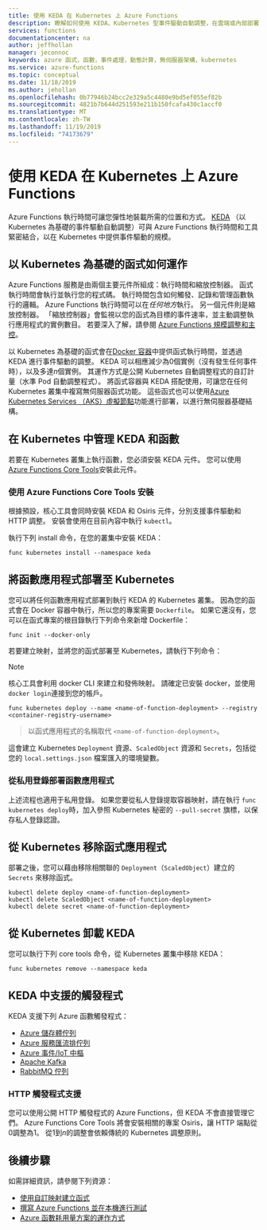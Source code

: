 ```yaml
---
title: 使用 KEDA 在 Kubernetes 上 Azure Functions
description: 瞭解如何使用 KEDA、Kubernetes 型事件驅動自動調整，在雲端或內部部署的 Kubernetes 中執行 Azure Functions。
services: functions
documentationcenter: na
author: jeffhollan
manager: jeconnoc
keywords: azure 函式，函數，事件處理，動態計算，無伺服器架構，kubernetes
ms.service: azure-functions
ms.topic: conceptual
ms.date: 11/18/2019
ms.author: jehollan
ms.openlocfilehash: 0b77946b24bcc2e329a5c4480e9bd5ef055ef82b
ms.sourcegitcommit: 4821b7b644d251593e211b150fcafa430c1accf0
ms.translationtype: MT
ms.contentlocale: zh-TW
ms.lasthandoff: 11/19/2019
ms.locfileid: "74173679"
---
```

# <a name="azure-functions-on-kubernetes-with-keda"></a>使用 KEDA 在 Kubernetes 上 Azure Functions

Azure Functions 執行時間可讓您彈性地裝載所需的位置和方式。  [KEDA](https://keda.sh) （以 Kubernetes 為基礎的事件驅動自動調整）可與 Azure Functions 執行時間和工具緊密結合，以在 Kubernetes 中提供事件驅動的規模。

## <a name="how-kubernetes-based-functions-work"></a>以 Kubernetes 為基礎的函式如何運作

Azure Functions 服務是由兩個主要元件所組成：執行時間和縮放控制器。  函式執行時間會執行並執行您的程式碼。  執行時間包含如何觸發、記錄和管理函數執行的邏輯。  Azure Functions 執行時間可以在*任何地方*執行。  另一個元件則是縮放控制器。  「縮放控制器」會監視以您的函式為目標的事件速率，並主動調整執行應用程式的實例數目。  若要深入了解，請參閱 [Azure Functions 規模調整和主控](functions-scale.md)。

以 Kubernetes 為基礎的函式會在[Docker 容器](functions-create-function-linux-custom-image.md)中提供函式執行時間，並透過 KEDA 進行事件驅動的調整。  KEDA 可以相應減少為0個實例（沒有發生任何事件時），以及多達*n*個實例。 其運作方式是公開 Kubernetes 自動調整程式的自訂計量（水準 Pod 自動調整程式）。  將函式容器與 KEDA 搭配使用，可讓您在任何 Kubernetes 叢集中複寫無伺服器函式功能。  這些函式也可以使用[Azure Kubernetes Services （AKS）虛擬節點](../aks/virtual-nodes-cli.md)功能進行部署，以進行無伺服器基礎結構。

## <a name="managing-keda-and-functions-in-kubernetes"></a>在 Kubernetes 中管理 KEDA 和函數

若要在 Kubernetes 叢集上執行函數，您必須安裝 KEDA 元件。 您可以使用[Azure Functions Core Tools](functions-run-local.md)安裝此元件。

### <a name="installing-with-the-azure-functions-core-tools"></a>使用 Azure Functions Core Tools 安裝

根據預設，核心工具會同時安裝 KEDA 和 Osiris 元件，分別支援事件驅動和 HTTP 調整。  安裝會使用在目前內容中執行 `kubectl`。

執行下列 install 命令，在您的叢集中安裝 KEDA：

```cli
func kubernetes install --namespace keda
```

## <a name="deploying-a-function-app-to-kubernetes"></a>將函數應用程式部署至 Kubernetes

您可以將任何函數應用程式部署到執行 KEDA 的 Kubernetes 叢集。  因為您的函式會在 Docker 容器中執行，所以您的專案需要 `Dockerfile`。  如果它還沒有，您可以在函式專案的根目錄執行下列命令來新增 Dockerfile：

```cli
func init --docker-only
```

若要建立映射，並將您的函式部署至 Kubernetes，請執行下列命令：

> [!NOTE]
> 核心工具會利用 docker CLI 來建立和發佈映射。 請確定已安裝 docker，並使用 `docker login`連接到您的帳戶。

```cli
func kubernetes deploy --name <name-of-function-deployment> --registry <container-registry-username>
```

> 以函式應用程式的名稱取代 `<name-of-function-deployment>`。

這會建立 Kubernetes `Deployment` 資源、`ScaledObject` 資源和 `Secrets`，包括從您的 `local.settings.json` 檔案匯入的環境變數。

### <a name="deploying-a-function-app-from-a-private-registry"></a>從私用登錄部署函數應用程式

上述流程也適用于私用登錄。  如果您要從私人登錄提取容器映射，請在執行 `func kubernetes deploy`時，加入參照 Kubernetes 秘密的 `--pull-secret` 旗標，以保存私人登錄認證。

## <a name="removing-a-function-app-from-kubernetes"></a>從 Kubernetes 移除函式應用程式

部署之後，您可以藉由移除相關聯的 `Deployment`（`ScaledObject`）建立的 `Secrets` 來移除函式。

```cli
kubectl delete deploy <name-of-function-deployment>
kubectl delete ScaledObject <name-of-function-deployment>
kubectl delete secret <name-of-function-deployment>
```

## <a name="uninstalling-keda-from-kubernetes"></a>從 Kubernetes 卸載 KEDA

您可以執行下列 core tools 命令，從 Kubernetes 叢集中移除 KEDA：

```cli
func kubernetes remove --namespace keda
```

## <a name="supported-triggers-in-keda"></a>KEDA 中支援的觸發程式

KEDA 支援下列 Azure 函數觸發程式：

* [Azure 儲存體佇列](functions-bindings-storage-queue.md)
* [Azure 服務匯流排佇列](functions-bindings-service-bus.md)
* [Azure 事件/IoT 中樞](functions-bindings-event-hubs.md)
* [Apache Kafka](https://github.com/azure/azure-functions-kafka-extension)
* [RabbitMQ 佇列](https://github.com/azure/azure-functions-rabbitmq-extension)

### <a name="http-trigger-support"></a>HTTP 觸發程式支援

您可以使用公開 HTTP 觸發程式的 Azure Functions，但 KEDA 不會直接管理它們。  Azure Functions Core Tools 將會安裝相關的專案 Osiris，讓 HTTP 端點從0調整為1。  從1到*n*的調整會依賴傳統的 Kubernetes 調整原則。

## <a name="next-steps"></a>後續步驟
如需詳細資訊，請參閱下列資源：

* [使用自訂映射建立函式](functions-create-function-linux-custom-image.md)
* [撰寫 Azure Functions 並在本機進行測試](functions-develop-local.md)
* [Azure 函數耗用量方案的運作方式](functions-scale.md)